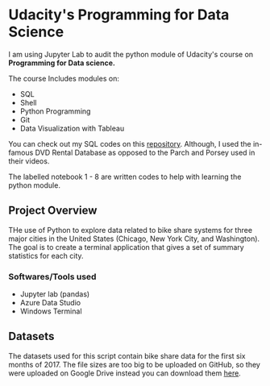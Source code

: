 # Udacity's Programming for Data Science

I am using Jupyter Lab to audit the python module of Udacity's course on **Programming for Data science.**

The course Includes modules on:

- SQL
- Shell
- Python Programming
- Git
- Data Visualization with Tableau


You can check out my SQL codes on this [repository](https://github.com/AadamBodunrin/SQL-for-Beginners). Although, I used the in-famous DVD Rental Database as opposed to the Parch and Porsey used in their videos.

The labelled notebook 1 - 8 are written codes to help with learning the python module. 

## Project Overview
THe use of Python to explore data related to bike share systems for three major cities in the United States (Chicago, New York City, and Washington). The goal is to create a terminal application that gives a set of summary statistics for each city.


### Softwares/Tools used
- Jupyter lab (pandas)
- Azure Data Studio
- Windows Terminal


## Datasets

The datasets used for this script contain bike share data for the first six months of 2017. The file sizes are too big to be uploaded on GitHub, so they were uploaded on Google Drive instead you can download them [here](https://drive.google.com/drive/folders/16FfhNDfAh0DvTIRw9r0plmWZlHPEcBa4).